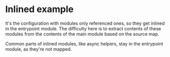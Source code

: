 Inlined example
===============

It's the configuration with modules only referenced ones, so they get inlined
in the entrypoint module. The difficulty here is to extract contents of these
modules from the contents of the main module based on the source map.

Common parts of inlined modules, like async helpers, stay in the entrypoint
module, as they're not mapped.